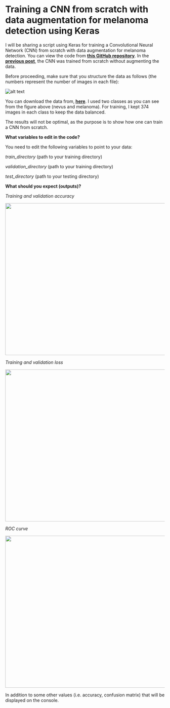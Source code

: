 # Training a CNN from scratch with data augmentation for melanoma detection using Keras

I will be sharing a script using Keras for training a Convolutional Neural Network (CNN) from scratch with data augmentation for melanoma detection. You can view the code from <a href="https://github.com/abderhasan/cnn_melanoma_classification_from_scratch_with_data_augmentation_keras"><strong>this GitHub repository</strong></a>. In the <a href="https://abder.io/training-a-cnn-from-scratch-for-melanoma-detection-using-keras/"><strong>previous post</strong></a>, the CNN was trained from scratch without augmenting the data.

Before proceeding, make sure that you structure the data as follows (the numbers represent the number of images in each file):

![alt text](https://github.com/abderhasan/cnn_melanoma_classification_from_scratch_keras/blob/master/directory-structure.png)

You can download the data from,<strong> <a href="https://drive.google.com/drive/folders/126UgFt_xqnHpeV1Pr_qLDQLwzBbi4rrY?usp=sharing">here</a></strong>. I used two classes as you can see from the figure above (nevus and melanoma). For training, I kept 374 images in each class to keep the data balanced.

The results will not be optimal, as the purpose is to show how one can train a CNN from scratch.

<strong>What variables to edit in the code?</strong>

You need to edit the following variables to point to your data:

<em>train_directory</em> (path to your training directory)

<em>validation_directory</em> (path to your training directory)

<em>test_directory</em> (path to your testing directory)

<strong>What should you expect (outputs)?</strong>

<em>Training and validation accuracy</em>

<img class="aligncenter size-full wp-image-863" src="https://abder.io/wp-content/uploads/2019/01/accuracy-1.png" alt="" width="640" height="480" />

<em>Training and validation loss</em>

<img class="aligncenter size-full wp-image-864" src="https://abder.io/wp-content/uploads/2019/01/loss-1.png" alt="" width="640" height="480" />

<em>ROC curve</em>

<img class="aligncenter size-full wp-image-865" src="https://abder.io/wp-content/uploads/2019/01/ROC-1.png" alt="" width="640" height="480" />

In addition to some other values (i.e. accuracy, confusion matrix) that will be displayed on the console.
